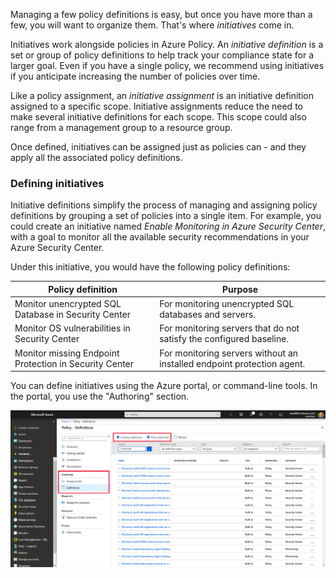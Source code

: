 Managing a few policy definitions is easy, but once you have more than a few, you will want to organize them. That's where _initiatives_ come in.

Initiatives work alongside policies in Azure Policy. An *initiative definition* is a set or group of policy definitions to help track your compliance state for a larger goal. Even if you have a single policy, we recommend using initiatives if you anticipate increasing the number of policies over time.

Like a policy assignment, an *initiative assignment* is an initiative definition assigned to a specific scope. Initiative assignments reduce the need to make several initiative definitions for each scope. This scope could also range from a management group to a resource group.

Once defined, initiatives can be assigned just as policies can - and they apply all the associated policy definitions.

### Defining initiatives

Initiative definitions simplify the process of managing and assigning policy definitions by grouping a set of policies into a single item. For example, you could create an initiative named *Enable Monitoring in Azure Security Center*, with a goal to monitor all the available security recommendations in your Azure Security Center.

Under this initiative, you would have the following policy definitions:

| Policy definition | Purpose |
|-------------------|---------|
| Monitor unencrypted SQL Database in Security Center | For monitoring unencrypted SQL databases and servers. |
| Monitor OS vulnerabilities in Security Center | For monitoring servers that do not satisfy the configured baseline. |
| Monitor missing Endpoint Protection in Security Center | For monitoring servers without an installed endpoint protection agent. |

You can define initiatives using the Azure portal, or command-line tools. In the portal, you use the "Authoring" section.

![Screenshot showing Azure portal defining initiatives and definitions](../media/3-define-initiatives.png)
